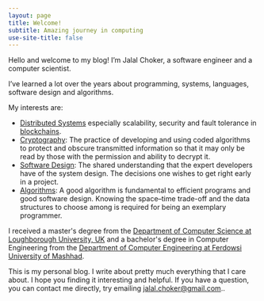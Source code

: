 ```yaml
---
layout: page
title: Welcome!
subtitle: Amazing journey in computing
use-site-title: false
---
```


Hello and welcome to my blog! I’m Jalal Choker, a software engineer and a computer scientist.

I’ve learned a lot over the years about programming, systems, languages, software design and algorithms.

My interests are:
* [Distributed Systems](https://www.splunk.com/en_us/blog/learn/distributed-systems.html) especially scalability, security and fault tolerance in [blockchains](https://www.ibm.com/think/topics/blockchain).
* [Cryptography](https://www.ibm.com/think/topics/cryptography): The practice of developing and using coded algorithms to protect and obscure transmitted information so that it may only be read by those with the permission and ability to decrypt it.
* [Software Design](https://martinfowler.com/architecture/): The shared understanding that the expert developers have of the system design. The decisions one wishes to get right early in a project.
* [Algorithms](https://mitpress.mit.edu/books/introduction-algorithms-third-edition/): A good algorithm is fundamental to efficient programs and good software design. Knowing the space–time trade-off and the data structures to choose among is required for being an exemplary programmer. 

I received a master's degree from the [Department of Computer Science at Loughborough University, UK](https://www.lboro.ac.uk/departments/compsci/) and a bachelor's degree in Computer Engineering from the [Department of Computer Engineering at Ferdowsi University of Mashhad](http://ce.um.ac.ir/index.php?lang=en).

This is my personal blog. I write about pretty much everything that I care about. I hope you finding it interesting and helpful. If you have a question, you can contact me directly, try emailing jalal.choker@gmail.com..
